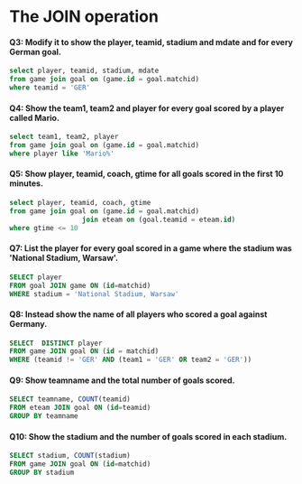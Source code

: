 # The JOIN operation


#### Q3: Modify it to show the player, teamid, stadium and mdate and for every German goal.
```SQL
select player, teamid, stadium, mdate
from game join goal on (game.id = goal.matchid)
where teamid = 'GER'
```

#### Q4: Show the team1, team2 and player for every goal scored by a player called Mario.
```SQL
select team1, team2, player
from game join goal on (game.id = goal.matchid)
where player like 'Mario%'
```

#### Q5: Show player, teamid, coach, gtime for all goals scored in the first 10 minutes.
```SQL
select player, teamid, coach, gtime
from game join goal on (game.id = goal.matchid)
                  join eteam on (goal.teamid = eteam.id)
where gtime <= 10
```


#### Q7: List the player for every goal scored in a game where the stadium was 'National Stadium, Warsaw'.
```SQL
SELECT player
FROM goal JOIN game ON (id=matchid)
WHERE stadium = 'National Stadium, Warsaw'
```


#### Q8: Instead show the name of all players who scored a goal against Germany.
```SQL
SELECT  DISTINCT player
FROM game JOIN goal ON (id = matchid)
WHERE (teamid != 'GER' AND (team1 = 'GER' OR team2 = 'GER'))
```

#### Q9: Show teamname and the total number of goals scored.
```SQL
SELECT teamname, COUNT(teamid)
FROM eteam JOIN goal ON (id=teamid)
GROUP BY teamname
```

#### Q10: Show the stadium and the number of goals scored in each stadium.
```SQL
SELECT stadium, COUNT(stadium)
FROM game JOIN goal ON (id=matchid)
GROUP BY stadium
```
